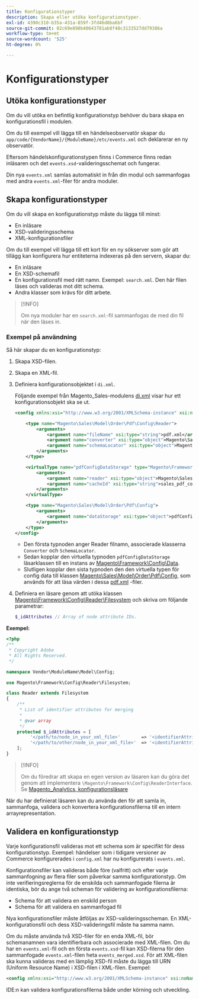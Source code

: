 ```yaml
---
title: Konfigurationstyper
description: Skapa eller utöka konfigurationstyper.
exl-id: 4390c310-b35a-431a-859f-3fd46d8ba6bf
source-git-commit: 02c69e890b40643781ab8f48c3133527dd79386a
workflow-type: tm+mt
source-wordcount: '525'
ht-degree: 0%

---
```


# Konfigurationstyper

## Utöka konfigurationstyper

Om du vill utöka en befintlig konfigurationstyp behöver du bara skapa en konfigurationsfil i modulen.

Om du till exempel vill lägga till en händelseobservatör skapar du `app/code/{VendorName}/{ModuleName}/etc/events.xml` och deklarerar en ny observatör.

Eftersom händelskonfigurationstypen finns i Commerce finns redan inläsaren och det `events.xsd`-valideringsschemat och fungerar.

Din nya `events.xml` samlas automatiskt in från din modul och sammanfogas med andra `events.xml`-filer för andra moduler.

## Skapa konfigurationstyper

Om du vill skapa en konfigurationstyp måste du lägga till minst:

- En inläsare
- XSD-valideringsschema
- XML-konfigurationsfiler

Om du till exempel vill lägga till ett kort för en ny sökserver som gör att tillägg kan konfigurera hur entiteterna indexeras på den servern, skapar du:

- En inläsare
- En XSD-schemafil
- En konfigurationsfil med rätt namn. Exempel: `search.xml`. Den här filen läses och valideras mot ditt schema.
- Andra klasser som krävs för ditt arbete.

>[!INFO]
>
>Om nya moduler har en `search.xml`-fil sammanfogas de med din fil när den läses in.

### Exempel på användning

Så här skapar du en konfigurationstyp:

1. Skapa XSD-filen.
1. Skapa en XML-fil.
1. Definiera konfigurationsobjektet i `di.xml`.

   Följande exempel från Magento_Sales-modulens [di.xml](https://github.com/magento/magento2/blob/2.4/app/code/Magento/Sales/etc/di.xml) visar hur ett konfigurationsobjekt ska se ut.

   ```xml
   <config xmlns:xsi="http://www.w3.org/2001/XMLSchema-instance" xsi:noNamespaceSchemaLocation="urn:magento:framework:ObjectManager/etc/config.xsd">
   
       <type name="Magento\Sales\Model\Order\Pdf\Config\Reader">
           <arguments>
               <argument name="fileName" xsi:type="string">pdf.xml</argument>
               <argument name="converter" xsi:type="object">Magento\Sales\Model\Order\Pdf\Config\Converter</argument>
               <argument name="schemaLocator" xsi:type="object">Magento\Sales\Model\Order\Pdf\Config\SchemaLocator</argument>
           </arguments>
       </type>
   
       <virtualType name="pdfConfigDataStorage" type="Magento\Framework\Config\Data">
           <arguments>
               <argument name="reader" xsi:type="object">Magento\Sales\Model\Order\Pdf\Config\Reader</argument>
               <argument name="cacheId" xsi:type="string">sales_pdf_config</argument>
           </arguments>
       </virtualType>
   
       <type name="Magento\Sales\Model\Order\Pdf\Config">
           <arguments>
               <argument name="dataStorage" xsi:type="object">pdfConfigDataStorage</argument>
           </arguments>
       </type>
   </config>
   ```

   - Den första typnoden anger Reader filnamn, associerade klasserna `Converter` och `SchemaLocator`.
   - Sedan kopplar den virtuella typnoden `pdfConfigDataStorage` läsarklassen till en instans av [Magento\Framework\Config\Data](https://github.com/magento/magento2/blob/2.4/lib/internal/Magento/Framework/Config/Data.php).
   - Slutligen kopplar den sista typnoden den den virtuella typen för config data till klassen [Magento\Sales\Model\Order\Pdf\Config](https://github.com/magento/magento2/blob/2.4/app/code/Magento/Sales/Model/Order/Pdf/Config.php), som används för att läsa värden i dessa [pdf.xml](https://github.com/magento/magento2/blob/2.4/app/code/Magento/Sales/etc/pdf.xml) -filer.

1. Definiera en läsare genom att utöka klassen [Magento\Framework\Config\Reader\Filesystem](https://github.com/magento/magento2/blob/2.4/lib/internal/Magento/Framework/Config/Reader/Filesystem.php) och skriva om följande parametrar:

   ```php
   $_idAttributes // Array of node attribute IDs.
   ```

**Exempel:**

```php
<?php
/**
 * Copyright Adobe
 * All Rights Reserved.
 */

namespace Vendor\ModuleName\Model\Config;

use Magento\Framework\Config\Reader\Filesystem;

class Reader extends Filesystem
{
    /**
     * List of identifier attributes for merging
     *
     * @var array
     */
    protected $_idAttributes = [
         '</path/to/node_in_your_xml_file>'        => '<identifierAttributeName>',
         '</path/to/other/node_in_your_xml_file>'  => '<identifierAttributeName>',
    ];
}
```

>[!INFO]
>
>Om du föredrar att skapa en egen version av läsaren kan du göra det genom att implementera `\Magento\Framework\Config\ReaderInterface`. Se [Magento_Analytics, konfigurationsläsare](https://github.com/magento/magento2/blob/2.4/app/code/Magento/Analytics/ReportXml/Config/Reader.php)

När du har definierat läsaren kan du använda den för att samla in, sammanfoga, validera och konvertera konfigurationsfilerna till en intern arrayrepresentation.

## Validera en konfigurationstyp

Varje konfigurationsfil valideras mot ett schema som är specifikt för dess konfigurationstyp. Exempel: händelser som i tidigare versioner av Commerce konfigurerades i `config.xml` har nu konfigurerats i `events.xml`.

Konfigurationsfiler kan valideras både före (valfritt) och efter varje sammanfogning av flera filer som påverkar samma konfigurationstyp. Om inte verifieringsreglerna för de enskilda och sammanfogade filerna är identiska, bör du ange två scheman för validering av konfigurationsfilerna:

- Schema för att validera en enskild person
- Schema för att validera en sammanfogad fil

Nya konfigurationsfiler måste åtföljas av XSD-valideringsscheman. En XML-konfigurationsfil och dess XSD-valideringsfil måste ha samma namn.

Om du måste använda två XSD-filer för en enda XML-fil, bör schemanamnen vara identifierbara och associerade med XML-filen.
Om du har en `events.xml`-fil och en första `events.xsd`-fil kan XSD-filerna för den sammanfogade `events.xml`-filen heta `events_merged.xsd`.
För att XML-filen ska kunna valideras med en lämplig XSD-fil måste du lägga till URN (Uniform Resource Name) i XSD-filen i XML-filen. Exempel:

```xml
<config xmlns:xsi="http://www.w3.org/2001/XMLSchema-instance" xsi:noNamespaceSchemaLocation="urn:magento:framework:ObjectManager:etc/config.xsd">
```

IDE:n kan validera konfigurationsfilerna både under körning och utveckling.
